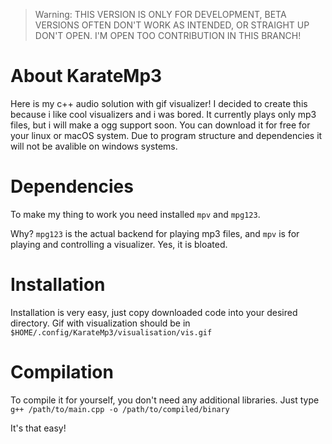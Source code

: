 > Warning: THIS VERSION IS ONLY FOR DEVELOPMENT, BETA VERSIONS OFTEN DON'T WORK AS INTENDED, OR STRAIGHT UP DON'T OPEN. I'M OPEN TOO CONTRIBUTION IN THIS BRANCH!

# About KarateMp3
Here is my c++ audio solution with gif visualizer!
I decided to create this because i like cool visualizers and i was bored.
It currently plays only mp3 files, but i will make a ogg support soon.
You can download it for free for your linux or macOS system.
Due to program structure and dependencies it will not be avalible on windows systems.

# Dependencies
To make my thing to work you need installed `mpv` and `mpg123`.

Why? `mpg123` is the actual backend for playing mp3 files, and `mpv` is for playing and controlling a visualizer. Yes, it is bloated.

# Installation
Installation is very easy, just copy downloaded code into your desired directory.
Gif with visualization should be in `$HOME/.config/KarateMp3/visualisation/vis.gif`

# Compilation
To compile it for yourself, you don't need any additional libraries.
Just type `g++ /path/to/main.cpp -o /path/to/compiled/binary`

It's that easy!
